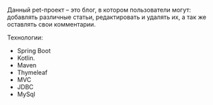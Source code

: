 Данный pet-проект – это блог, в котором пользователи могут:
добавлять различные статьи, редактировать и удалять их, а так же оставлять свои комментарии.

Технологии:
- Spring Boot
- Kotlin. 
- Maven
- Thymeleaf
- MVC
- JDBC
- MySql

